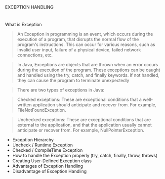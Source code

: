 
EXCEPTION HANDLING
# 
What is Exception

>An Exception in programming is an event, which occurs during the execution of a program, that disrupts the normal flow of the program's instructions. This can occur for various reasons, such as invalid user input, failure of a physical device, failed network connections, etc.

>In Java, Exceptions are objects that are thrown when an error occurs during the execution of the program. These exceptions can be caught and handled using the try, catch, and finally keywords. If not handled, they can cause the program to terminate unexpectedly

>There are two types of exceptions in Java:

>Checked exceptions: These are exceptional conditions that a well-written application should anticipate and recover from. For example, FileNotFoundException.

>Unchecked exceptions: These are exceptional conditions that are external to the application, and that the application usually cannot anticipate or recover from. For example, NullPointerException.
 

- Exception Hierarchy
- Uncheck / Runtime Exception
- Checked / CompileTime Exception
- How to handle the Exception properly (try, catch, finally, throw, throws)
- Creating User-Defined Exception class
- Advantages of Exception Handling
- Disadvantage of Exception Handling